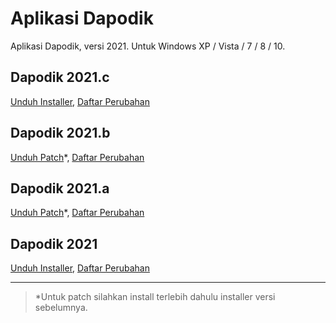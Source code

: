 # Aplikasi Dapodik

Aplikasi Dapodik, versi 2021. Untuk Windows XP / Vista / 7 / 8 / 10.

## Dapodik 2021.c

[Unduh Installer](https://github.com/dapodix/dapodik-2021/raw/main/Dapodik_2021.c.exe), [Daftar Perubahan](changelog.md#aplikasi-dapodik-2021c)

## Dapodik 2021.b

[Unduh Patch](https://github.com/dapodix/dapodik-2021/raw/main/Patch_Dapodik_2021.b.exe)*, [Daftar Perubahan](changelog.md#aplikasi-dapodik-2021b)

## Dapodik 2021.a

[Unduh Patch](https://github.com/dapodix/dapodik-2021/raw/main/Patch_Dapodik_2021.a.exe)*, [Daftar Perubahan](changelog.md#aplikasi-dapodik-2021a)

## Dapodik 2021

[Unduh Installer](https://github.com/dapodix/dapodik-2021/raw/main/Dapodik_2021.exe), [Daftar Perubahan](changelog.md#aplikasi-dapodik-2021)

***

> *Untuk patch silahkan install terlebih dahulu installer versi sebelumnya.
